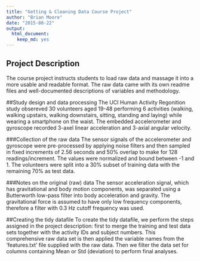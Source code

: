 ```yaml
---
title: "Getting & Cleaning Data Course Project"
author: "Brian Moore"
date: "2015-08-22"
output:
  html_document:
    keep_md: yes
---
```


## Project Description
The course project instructs students to load raw data and massage it into a more usable and readable format. The raw data came with its own readme files and well-documented descriptions of variables and methodology.

##Study design and data processing
The UCI Human Activity Regonition study obsereved 30 volunteers aged 19-48 performing 6 activities (walking, walking upstairs, walking downstairs, sitting, standing and laying) while wearing a smartphone on the waist. The embedded accelerometer and gyroscope recorded 3-axel linear acceleration and 3-axial angular velocity. 

###Collection of the raw data
The sensor signals of the accelerometer and gyroscope were pre-processed by applying noise filters and then sampled in fixed increments of 2.56 seconds and 50% overlap to make for 128 readings/increment. The values were normalized and bound between -1 and 1. The volunteers were split into a 30% subset of training data with the remaining 70% as test data.

###Notes on the original (raw) data 
The sensor acceleration signal, which has gravitational and body motion components, was separated using a Butterworth low-pass filter into body acceleration and gravity. The gravitational force is assumed to have only low frequency components, therefore a filter with 0.3 Hz cutoff frequency was used.

##Creating the tidy datafile
To create the tidy datafile, we perform the steps assigned in the project description: first to merge the training and test data sets together with the activity IDs and subject numbers. This comprehensive raw data set is then applied the variable names from the ‘features.txt’ file supplied with the raw data. Then we filter the data set for columns containing Mean or Std (deviation) to perform final analyses.
